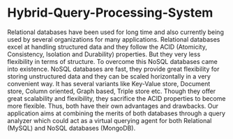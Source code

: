 # Hybrid-Query-Processing-System
Relational databases have been used for long time and also
currently being used by several organizations for many applications. Relational databases excel at handling structured data and they follow
the ACID (Atomicity, Consistency, Isolation and Durability) properties. But they very less flexibility in terms of structure. To overcome this
NoSQL databases came into existence. NoSQL databases are fast, they
provide great flexibility for storing unstructured data and they can be
scaled horizontally in a very convenient way. It has several variants like
Key-Value store, Document store, Column oriented, Graph based, Triple
store etc. Though they offer great scalability and flexibility, they sacrifice
the ACID properties to become more flexible. Thus, both have their own
advantages and drawbacks. Our application aims at combining the
merits of both databases through a query analyzer which could act as a
virtual querying agent for both Relational (MySQL) and NoSQL databases
(MongoDB).
